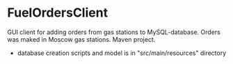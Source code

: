 # FuelOrdersClient
GUI client for adding orders from gas stations to MySQL-database. Orders was maked in Moscow gas stations. Maven project.

- database creation scripts and model is in "src/main/resources" directory
